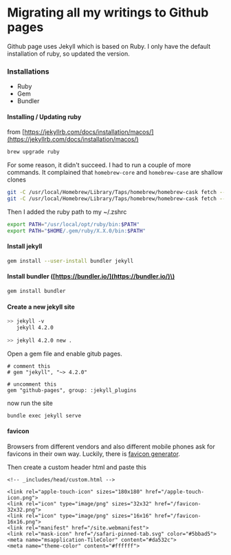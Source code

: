 # Migrating all my writings to Github pages

Github page uses Jekyll which is based on Ruby. I only have the default installation of ruby, so updated the version.

### Installations

* Ruby
* Gem
* Bundler

#### Installing / Updating ruby

from [https://jekyllrb.com/docs/installation/macos/](https://jekyllrb.com/docs/installation/macos/) 

```bash
brew upgrade ruby
```

For some reason, it didn't succeed. I had to run a couple of more commands. It complained that `homebrew-core` and `homebrew-case` are shallow clones

```bash
git -C /usr/local/Homebrew/Library/Taps/homebrew/homebrew-cask fetch --unshallow
git -C /usr/local/Homebrew/Library/Taps/homebrew/homebrew-cask fetch --unshallow
```

Then I added the ruby path to my ~/.zshrc

```bash
export PATH="/usr/local/opt/ruby/bin:$PATH"
export PATH="$HOME/.gem/ruby/X.X.0/bin:$PATH"
```

#### Install jekyll

```bash
gem install --user-install bundler jekyll
```

#### Install bundler \([https://bundler.io/](https://bundler.io/)\)

```bash
gem install bundler
```



#### Create a new jekyll site

```bash
>> jekyll -v 
   jekyll 4.2.0
   
>> jekyll 4.2.0 new .
```

Open a gem file and enable gitub pages.

```text
# comment this
# gem "jekyll", "~> 4.2.0"

# uncomment this
gem "github-pages", group: :jekyll_plugins
```

now run the site 

```bash
bundle exec jekyll serve
```

#### favicon

Browsers from different vendors and also different mobile phones ask for favicons in their own way. Luckily, there is [favicon generator](https://realfavicongenerator.net/).

Then create a custom header html and paste this

```markup
<!-- _includes/head/custom.html -->

<link rel="apple-touch-icon" sizes="180x180" href="/apple-touch-icon.png">
<link rel="icon" type="image/png" sizes="32x32" href="/favicon-32x32.png">
<link rel="icon" type="image/png" sizes="16x16" href="/favicon-16x16.png">
<link rel="manifest" href="/site.webmanifest">
<link rel="mask-icon" href="/safari-pinned-tab.svg" color="#5bbad5">
<meta name="msapplication-TileColor" content="#da532c">
<meta name="theme-color" content="#ffffff">
```

